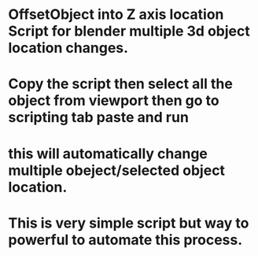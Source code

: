 # OffsetObject into Z axis location Script for blender multiple 3d object location changes.
# Copy the script then select all the object from viewport then go to scripting tab paste and run
# this will automatically change multiple obeject/selected object location. 
# This is very simple script but way to powerful to automate this process.
